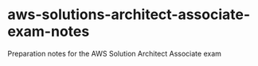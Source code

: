 # aws-solutions-architect-associate-exam-notes
Preparation notes for the AWS Solution Architect Associate exam

